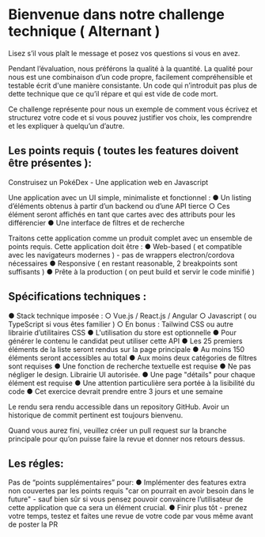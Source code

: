# Bienvenue dans notre challenge technique ( Alternant )

Lisez s’il vous plaît le message et posez vos questions si vous en avez.

Pendant l’évaluation, nous préférons la qualité à la quantité.
La qualité pour nous est une combinaison d’un code propre, facilement compréhensible et testable écrit d'une manière consistante. Un code qui n’introduit pas plus de dette technique que ce qu’il répare et qui est vide de code mort.

Ce challenge représente pour nous un exemple de comment vous écrivez et structurez votre code et si vous pouvez justifier vos choix, les comprendre et les expliquer à quelqu’un d’autre.

## Les points requis ( toutes les features doivent être présentes ):

Construisez un PokéDex - Une application web en Javascript

Une application avec un UI simple, minimaliste et fonctionnel :
● Un listing d’éléments obtenus à partir d’un backend ou d’une API tierce
○ Ces élément seront affichés en tant que cartes avec des attributs pour les différencier
● Une interface de filtres et de recherche

Traitons cette application comme un produit complet avec un ensemble de points requis. Cette application doit être :
● Web-based ( et compatible avec les navigateurs modernes ) - pas de wrappers electron/cordova
nécessaires
● Responsive ( en restant reasonable, 2 breakpoints sont suffisants )
● Prête à la production ( on peut build et servir le code minifié )

## Spécifications techniques :

● Stack technique imposée :
○ Vue.js / React.js / Angular
○ Javascript ( ou TypeScript si vous êtes familier )
○ En bonus : Tailwind CSS ou autre librairie d’utilitaires CSS
● L'utilisation du store est optionnelle
● Pour générer le contenu le candidat peut utiliser cette API
● Les 25 premiers éléments de la liste seront rendus sur la page principale
● Au moins 150 éléments seront accessibles au total
● Aux moins deux catégories de filtres sont requises
● Une fonction de recherche textuelle est requise
● Ne pas négliger le design. Librairie UI autorisée.
● Une page "détails" pour chaque élément est requise
● Une attention particulière sera portée à la lisibilité du code
● Cet exercice devrait prendre entre 3 jours et une semaine

Le rendu sera rendu accessible dans un repository GitHub. Avoir un historique de commit pertinent est toujours bienvenu.

Quand vous aurez fini, veuillez créer un pull request sur la branche principale pour qu’on puisse faire la revue et donner nos retours dessus.

## Les régles:

Pas de “points supplémentaires” pour:
● Implémenter des features extra non couvertes par les points requis "car on pourrait en avoir besoin
dans le future" - sauf bien sûr si vous pensez pouvoir convaincre l’utilisateur de cette application que
ca sera un élément crucial.
● Finir plus tôt - prenez votre temps, testez et faites une revue de votre code par vous même avant de
poster la PR
